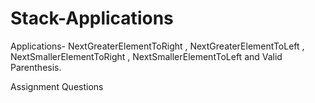 # Stack-Applications
Applications- 
NextGreaterElementToRight , NextGreaterElementToLeft , NextSmallerElementToRight , NextSmallerElementToLeft and Valid Parenthesis.

Assignment Questions
